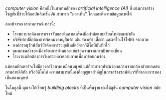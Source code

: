 
_computer vision_ คือหนึ่งในสาขาหลักของ _artificial intelligence (AI)_ ซึ่งเน้นการสร้างโซลูชันที่ช่วยให้แอปพลิเคชัน _AI_ สามารถ "มองเห็น" โลกและตีความข้อมูลภาพได้

ลองพิจารณาสถานการณ์เหล่านี้:

- โรงพยาบาลต้องการตรวจจับและติดตามเครื่องมือผ่าตัดแบบเรียลไทม์ขณะผ่าตัด  
- บริษัทค้าปลีกต้องการจัดหมวดหมู่สินค้า เช่น รองเท้า เสื้อผ้า และเครื่องใช้ไฟฟ้า จากภาพ  
- องค์กรอนุรักษ์สัตว์ป่าต้องการระบุชนิดสัตว์จากวิดีโอที่บันทึกไว้  
- แผนกขนส่งของเมืองต้องการอ่านและแยกข้อความจากภาพป้ายทะเบียน  
- โรงงานผลิตต้องการวิเคราะห์ลวดลายภาพเพื่อหาข้อบกพร่อง

แม้คอมพิวเตอร์จะไม่มีดวงตาชีวภาพเหมือนมนุษย์ แต่ก็สามารถประมวลผลภาพจากกล้องถ่ายทอดสด ภาพถ่ายดิจิทัล หรือวิดีโอได้ ความสามารถนี้เองคือกุญแจสำคัญในการสร้างซอฟต์แวร์ที่จำลองการมองเห็นของมนุษย์

ในโมดูลนี้ คุณจะได้เรียนรู้ _building blocks_ ที่เป็นพื้นฐานของโซลูชัน _computer vision_ สมัยใหม่

